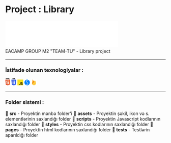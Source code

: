 # Project : Library

![image](src/assets/icons/logoWhite.svg)
\
EACAMP GROUP M2 "TEAM-TU" - Library project

<hr style="border-top:3px solid white; width:100%">

### İstifadə olunan texnologiyalar :

<div>
  <img src ="./src/assets/mdicons/html.svg" alt="HTML5 logo" width="3%" title='HTML5'/>
  <img src ="./src/assets/mdicons/css.svg" alt="CSS3 logo" width="3%" title='CSS3'/>
  <img src ="./src/assets/mdicons/javascript.svg" alt="Javascript logo" width="3.5%" title='Javascript'/>
  <img src ="./src/assets/mdicons/swiper.svg" alt="Swiper logo" width="3.5%" title='Swiper'/>
  <img src ="./src/assets/mdicons/firebase.svg" alt="Firebase logo" width="3.5%" title='Firebase'/>
  </div

---

<hr style="border-top:3px solid white; width:100%">

### Folder sistemi :

📁 **src** - Proyektin mənbə folder'i
📁 **assets** - Proyektin şəkil, ikon və s. elementlərinin saxlandığı folder
📁 **scripts** - Proyektin Javascript kodlarının saxlandığı folder
📁 **styles** - Proyektin css kodlarının saxlandığı folder
📁 **pages** - Proyektin html kodlarının saxlandığı folder
📁 **tests** - Testlərin aparıldığı folder